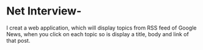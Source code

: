 # Net Interview-
I creat a web application, which will display topics from RSS feed of Google News, when you click  on each topic so is display a
 title, body and link of that post.
